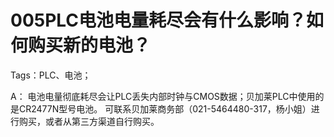 # 005PLC电池电量耗尽会有什么影响？如何购买新的电池？
Tags：PLC、电池；

A：
电池电量彻底耗尽会让PLC丢失内部时钟与CMOS数据；贝加莱PLC中使用的是CR2477N型号电池。
可联系贝加莱商务部（021-5464480-317，杨小姐）进行购买，或者从第三方渠道自行购买。